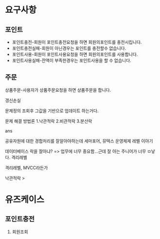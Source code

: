 # 요구사항


## 포인트
- 포인트충전-회원이 포인트충전요청을 하면 회원의포인트를 충전시킵니다.
- 포인트충전실패-회원이 아닌경우는 포인트를 충전할수 없습니다.
- 포인트사용-회원이 포인트사용요청을 하면 회원의포인트를 사용합니다.
- 포인트사용실패-잔액이 부족한경우는 포인트사용을 할 수 없습니다.


## 주문
상품주문-사용자가 상품주문요청을 하면 상품주문을 합니다.


갱신손실

문제정의
조회후 그값을 기반으로 업데이트 하는거다.

문제 해결 방법론
1.낙관적락
2.비관적락
3.분산락

ans

공유자원에 대한 경합처리를 잘알아야하는데
세마포어, 뮤텍스 운영체제 레벨 이야기

데이터베이스 락을 잘아냐? => 업무에 너무 중요함...근데 잘 아는 주니어가 너무 ㅁ낳다.
격리레벨

격리레벨, MVCC라든가

낙관적락 >
# 유즈케이스
## 포인트충전
1. 회원조회